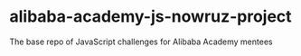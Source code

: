 # alibaba-academy-js-nowruz-project
The base repo of JavaScript challenges for Alibaba Academy mentees 
